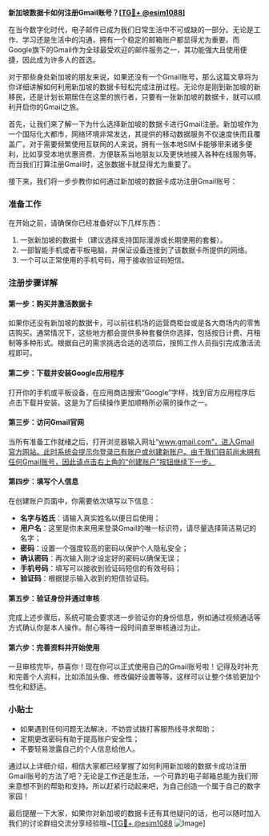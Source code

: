 **新加坡数据卡如何注册Gmail账号？[[TG💪+ @esim1088](https://t.me/s/esim1088)]**

在当今数字化时代，电子邮件已成为我们日常生活中不可或缺的一部分。无论是工作、学习还是生活中的沟通，拥有一个稳定的邮箱账户都显得尤为重要。而Google旗下的Gmail作为全球最受欢迎的邮件服务之一，其功能强大且使用便捷，因此成为许多人的首选。

对于那些身处新加坡的朋友来说，如果还没有一个Gmail账号，那么这篇文章将为你详细讲解如何利用新加坡的数据卡轻松完成注册过程。无论你是刚到新加坡的新移民，还是计划长期居住在这里的旅行者，只要有一张新加坡的数据卡，就可以顺利开启你的Gmail之旅。

首先，让我们来了解一下为什么选择新加坡的数据卡进行Gmail注册。新加坡作为一个国际化大都市，网络环境非常发达，其提供的移动数据服务不仅速度快而且覆盖广。对于需要频繁使用互联网的人来说，拥有一张本地SIM卡能够带来诸多便利，比如享受本地优惠资费、方便联系当地朋友以及更快地接入各种在线服务等。而当我们打算注册Gmail时，这张数据卡就显得尤为重要了。

接下来，我们将一步步教你如何通过新加坡的数据卡成功注册Gmail账号：

### 准备工作

在开始之前，请确保你已经准备好以下几样东西：
1. 一张新加坡的数据卡（建议选择支持国际漫游或长期使用的套餐）。
2. 一部智能手机或者平板电脑，并保证设备连接到了该数据卡所提供的网络。
3. 一个可以正常使用的手机号码，用于接收验证码短信。

### 注册步骤详解

#### 第一步：购买并激活数据卡
如果你还没有新加坡的数据卡，可以前往机场的运营商柜台或是各大商场内的零售店购买。通常情况下，这些地方都会提供多种套餐供你选择，包括按日计费、月租制等多种形式。根据自己的需求挑选合适的选项后，按照工作人员指引完成激活流程即可。

#### 第二步：下载并安装Google应用程序
打开你的手机或平板设备，在应用商店搜索“Google”字样，找到官方应用程序后点击下载并安装。这是为了后续操作更加顺畅所必需的操作之一。

#### 第三步：访问Gmail官网
当所有准备工作就绪之后，打开浏览器输入网址“www.gmail.com”，进入Gmail官方网站。此时系统会提示你登录已有账户或创建新账户。由于我们目前尚未拥有任何Gmail账号，因此请点击右上角的“创建账户”按钮继续下一步。

#### 第四步：填写个人信息
在创建账户页面中，你需要依次填写以下信息：
- **名字与姓氏**：请输入真实姓名以便日后使用；
- **用户名**：这里是你未来用来登录Gmail的唯一标识符，请尽量选择简洁易记的名字；
- **密码**：设置一个强度较高的密码以保护个人隐私安全；
- **确认密码**：再次输入刚才设定好的密码以确保无误；
- **手机号码**：填写可以接收到验证码短信的有效号码；
- **验证码**：根据提示输入收到的短信验证码。

#### 第五步：验证身份并通过审核
完成上述步骤后，系统可能会要求进一步验证你的身份信息，例如通过视频通话等方式确认你是本人操作。耐心等待一段时间直至审核通过为止。

#### 第六步：完善资料并开始使用
一旦审核完毕，恭喜你！现在你可以正式使用自己的Gmail账号啦！记得及时补充和完善个人资料，比如添加头像、修改偏好设置等等，这样可以让整个体验更加个性化和舒适。

### 小贴士

- 如果遇到任何问题无法解决，不妨尝试拨打客服热线寻求帮助；
- 定期更改密码有助于提高账户安全性；
- 不要轻易泄露自己的个人信息给他人。

通过以上详细介绍，相信大家都已经掌握了如何利用新加坡的数据卡成功注册Gmail账号的方法了吧？无论是工作还是生活，一个可靠的电子邮箱总能为我们带来意想不到的帮助和支持。所以赶紧行动起来吧，为自己创造一个属于自己的数字家园！

最后提醒一下大家，如果你对新加坡的数据卡还有其他疑问的话，也可以随时加入我们的讨论群组交流分享经验哦~[[TG💪+ @esim1088](https://t.me/s/esim1088) ![Image](https://i.postimg.cc/4NQfJmqS/Snipaste-2025-05-13-00-14-12.png)]